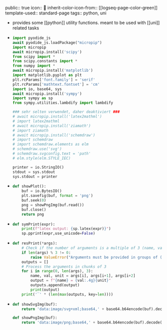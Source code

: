public:: true
icon:: 🐍
inherit-color-icon-from:: [[logseq-page-color-green]] 
template-used:: standard-page
tags:: python, uni

- provides some [[python]] utility functions. meant to be used with [[uni]] related tasks
- ```python
  import pyodide_js
  await pyodide_js.loadPackage("micropip")
  import micropip
  await micropip.install('scipy')
  from scipy import *
  from scipy.constants import *
  from numpy import *
  await micropip.install('matplotlib')
  import matplotlib.pyplot as plt
  plt.rcParams['font.family'] = 'serif'
  plt.rcParams['mathtext.fontset'] = 'cm'
  import io, base64, sys
  await micropip.install('sympy')
  import sympy as sp
  from sympy.utilities.lambdify import lambdify
  
  ### sehr selten verwendet, daher deaktiviert ###
  # await micropip.install('latex2mathml')
  # import latex2mathml
  # await micropip.install('ziamath')
  # import ziamath 
  # await micropip.install('schemdraw')
  # import schemdraw
  # import schemdraw.elements as elm
  # schemdraw.use('svg')
  # schemdraw.svgconfig.text = 'path'
  # elm.style(elm.STYLE_IEC)
  
  printer = io.StringIO()
  stdout = sys.stdout
  sys.stdout = printer
  ```
- ```python
  def showPlot():
      buf = io.BytesIO()
      plt.savefig(buf, format = 'png')
      buf.seek(0)
      png = showPngImg(buf.read())
      buf.close()
      return png
  ```
- ```python
  def symPrint(expr):
      print(f"latex output: {sp.latex(expr)}")
      sp.pprint(expr,use_unicode=False)
  ```
- ```python
  def resPrint(*args):
      # Check if the number of arguments is a multiple of 3 (name, val, unit)
      if len(args) % 3 != 0:
          raise ValueError("Arguments must be provided in groups of (name, val, unit)")
      outputs = []
      # Process the arguments in chunks of 3
      for i in range(0, len(args), 3):
          name, val, unit = args[i], args[i+1], args[i+2]
          output = f"{name} = {val:.4g}{unit}"
          outputs.append(output)
          print(output)
      print('‾' * (len(max(outputs, key=len))))
  ```
- ```python
  def showSvgImg(buf):
      return 'data:image/svg+xml;base64,' + base64.b64encode(buf).decode('UTF-8')
  
  def showPngImg(buf):
      return 'data:image/png;base64,' + base64.b64encode(buf).decode('UTF-8')
  
  ```